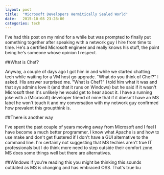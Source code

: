 ```yaml
---
layout: post
title:  "Microsoft Developers Hermitically Sealed World"
date:   2015-10-08 23:28:00
categories: tech
---
```

I've had this post on my mind for a while but was prompted to finally put something together after speaking with a network guy I hire from time to time. He's a certified Microsoft engineer and really knows his stuff, the point being he's someone whose opinion I respect.

##What is Chef?

Anyway, a couple of days ago I got him in and while we started chatting tech while waiting for a VM host go upgrade. "What do you think of Chef?" I asked. His answer surprised me. "What is Chef?" I told him what it was and that sys admins love it (and that it runs on Windows) but he said if it wasn't Microsoft then it's unlikely he would get to hear about it. I have a running joke with a (Microsoft) developer friend of mine that if it doesn't have an MS label he won't touch it and my conversation with my network guy confirmed how prevalent this groupthink is.

##There is another way

I've spent the past couple of years moving away from Microsoft and I feel I have become a much better programmer. I know what Apache is and how to use make and don't get flustered if I don't have a GUI alternative to the command line. I'm certainly not suggesting that MS techies aren't true IT professionals but I do think more need to step outside their comfort zone. MS does some things well but there are alternatives.

##Windows
If you're reading this you might be thinking this sounds outdated as MS is changing and has embraced OSS. That's true bu